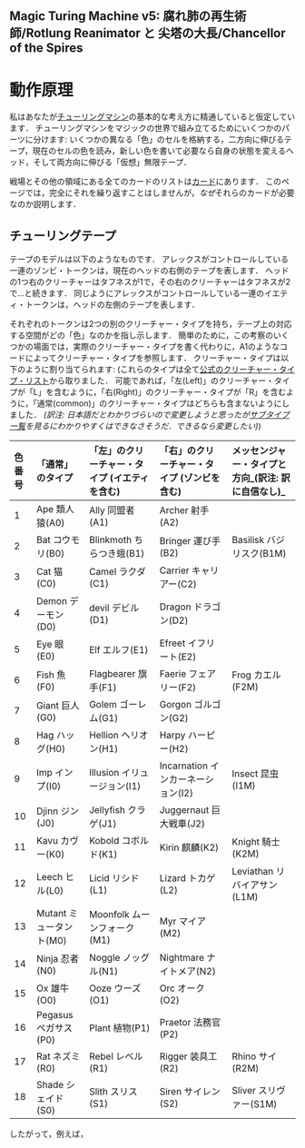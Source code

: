 Magic Turing Machine v5: 腐れ肺の再生術師/Rotlung Reanimator と 尖塔の大長/Chancellor of the Spires
---------------------------------------------------------------------------------------------------

動作原理
========
私はあなたが[チューリングマシン](https://ja.wikipedia.org/wiki/%E3%83%81%E3%83%A5%E3%83%BC%E3%83%AA%E3%83%B3%E3%82%B0%E3%83%9E%E3%82%B7%E3%83%B3)の基本的な考え方に精通していると仮定しています．
チューリングマシンをマジックの世界で組み立てるためにいくつかのパーツに分けます:
いくつかの異なる「色」のセルを格納する，二方向に伸びるテープ，現在のセルの色を読み，新しい色を書いて必要なら自身の状態を変えるヘッド，そして両方向に伸びる「仮想」無限テープ．

戦場とその他の領域にある全てのカードのリストは[カード](Cards.html)にあります．
このページでは，完全にそれを繰り返すことはしませんが，*なぜ*それらのカードが必要なのか説明します．

## チューリングテープ
テープのモデルは以下のようなものです．
アレックスがコントロールしている一連のゾンビ・トークンは，現在のヘッドの右側のテープを表します．
ヘッドの1つ右のクリーチャーはタフネスが1で，その右のクリーチャーはタフネスが2で…と続きます．
同じようにアレックスがコントロールしている一連のイエティ・トークンは，ヘッドの左側のテープを表します．

それぞれのトークンは2つの別のクリーチャー・タイプを持ち，テープ上の対応する空間がどの「色」なのかを指し示します．
簡単のために，この考察のいくつかの場面では，実際のクリーチャー・タイプを書く代わりに，A1のようなコードによってクリーチャー・タイプを参照します．
クリーチャー・タイプは以下のように割り当てられます:
(これらのタイプは全て[公式のクリーチャー・タイプ・リスト](http://www.wizards.com/magic/magazine/article.aspx?x=mtg/daily/arcana/1038)から取りました．
 可能であれば，「左(Left)」のクリーチャー・タイプが「L」を含むように，「右(Right)」のクリーチャー・タイプが「R」を含むように，「通常(common)」のクリーチャー・タイプはどちらも含まないようにしました．
 _(訳注: 日本語だとわかりづらいので変更しようと思ったが[サブタイプ一覧](http://mjmj.info/data/Subtypes.txt)を見るにわかりやすくはできなさそうだ．できるなら変更したい)_)

|	色番号	|	「通常」のタイプ	|	「左」のクリーチャー・タイプ	(イエティを含む)	|	「右」のクリーチャー・タイプ	(ゾンビを含む)	|	メッセンジャー・タイプと方向_(訳注: 訳に自信なし)_	|
|:----------|:----------------------|:----------------------------------|:----------------------------------|:--------------------------|
|1			|Ape	類人猿(A0)		|Ally	同盟者(A1)					|Archer	射手(A2)					|							|
|2			|Bat	コウモリ(B0)	|Blinkmoth	ちらつき蛾(B1)			|Bringer	運び手(B2)				|Basilisk	バジリスク(B1M)	|
|3			|Cat	猫(C0)			|Camel	ラクダ(C1)					|Carrier	キャリアー(C2)			|							|
|4			|Demon	デーモン(D0)	|devil	デビル(D1)					|Dragon	ドラゴン(D2)				|							|
|5			|Eye	眼(E0)			|Elf	エルフ(E1)					|Efreet	イフリート(E2)				|							|
|6			|Fish	魚(F0)			|Flagbearer	旗手(F1)				|Faerie	フェアリー(F2)				|Frog	カエル(F2M)			|
|7			|Giant	巨人(G0)		|Golem	ゴーレム(G1)				|Gorgon	ゴルゴン(G2)				|							|
|8			|Hag	ハッグ(H0)		|Hellion	ヘリオン(H1)			|Harpy	ハーピー(H2)				|							|
|9			|Imp	インプ(I0)		|Illusion	イリュージョン(I1)		|Incarnation	インカーネーション(I2)	|Insect	昆虫(I1M)			|
|10			|Djinn	ジン(J0)		|Jellyfish	クラゲ(J1)				|Juggernaut	巨大戦車(J2)			|							|
|11			|Kavu	カヴー(K0)		|Kobold	コボルド(K1)				|Kirin	麒麟(K2)					|Knight	騎士(K2M)			|
|12			|Leech	ヒル(L0)		|Licid	リシド(L1)					|Lizard	トカゲ(L2)					|Leviathan	リバイアサン(L1M)	|
|13			|Mutant	ミュータント(M0)	|Moonfolk	ムーンフォーク(M1)		|Myr	マイア(M2)					|							|
|14			|Ninja	忍者(N0)		|Noggle	ノッグル(N1)				|Nightmare	ナイトメア(N2)			|							|
|15			|Ox	雄牛(O0)			|Ooze	ウーズ(O1)					|Orc	オーク(O2)					|							|
|16			|Pegasus	ペガサス(P0)	|Plant	植物(P1)					|Praetor	法務官(P2)				|							|
|17			|Rat	ネズミ(R0)		|Rebel	レベル(R1)					|Rigger	装具工(R2)					|Rhino	サイ(R2M)			|
|18			|Shade	シェイド(S0)	|Slith	スリス(S1)					|Siren	サイレン(S2)				|Sliver	スリヴァー(S1M)		|

したがって，例えば，
